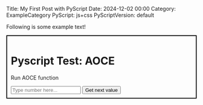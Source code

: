 Title: My First Post with PyScript
Date: 2024-12-02 00:00
Category: ExampleCategory
PyScript: js+css
PyScriptVersion: default

Following is some example text!

<!-- TODO confirm that these relative src paths that work locally are ok once merge in gh-pages under a subdir -->

<div style="border: 2px solid black;padding: 10px;">
  <h1>Pyscript Test: AOCE</h1>
  <p>Run AOCE function</p>
  <input type="text" id="input_number" placeholder="Type number here..." />
  <button py-click="do_a_thing">Get next value</button>
  <div id="output_number"></div>
  <script type="py" src="./scripts/2024/example.py" config="./scripts/pyscript.toml"></script>
</div>
